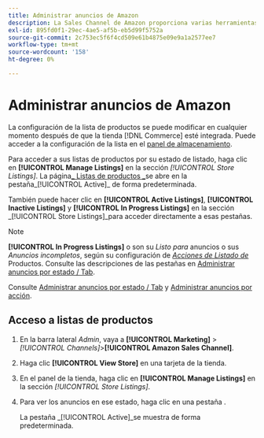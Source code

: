```yaml
---
title: Administrar anuncios de Amazon
description: La Sales Channel de Amazon proporciona varias herramientas que le ayudan a administrar sus listas de Amazon desde el administrador de comercio.
exl-id: 895fd0f1-29ec-4ae5-af5b-eb5d99f5752a
source-git-commit: 2c753ec5f6f4cd509e61b4875e09e9a1a2577ee7
workflow-type: tm+mt
source-wordcount: '158'
ht-degree: 0%

---
```


# Administrar anuncios de Amazon

La configuración de la lista de productos se puede modificar en cualquier momento después de que la tienda [!DNL Commerce] esté integrada. Puede acceder a la configuración de la lista en el [panel de almacenamiento](./amazon-store-dashboard.md).

Para acceder a sus listas de productos por su estado de listado, haga clic en **[!UICONTROL Manage Listings]** en la sección _[!UICONTROL Store Listings]_. La página[_ Listas de productos _](./managing-listings-by-tab.md)se abre en la pestaña_[!UICONTROL Active]_ de forma predeterminada.

También puede hacer clic en **[!UICONTROL Active Listings]**, **[!UICONTROL Inactive Listings]** y **[!UICONTROL In Progress Listings]** en la sección _[!UICONTROL Store Listings]_para acceder directamente a esas pestañas.

>[!NOTE]
>
>**[!UICONTROL In Progress Listings]** o son su  _Listo para_ anuncios o sus  _Anuncios incompletos_, según su configuración de  [_Acciones de Listado de_](./product-listing-actions.md) Productos. Consulte las descripciones de las pestañas en [Administrar anuncios por estado / Tab](./managing-listings-by-tab.md).

Consulte [Administrar anuncios por estado / Tab](./managing-listings-by-tab.md) y [Administrar anuncios por acción](./managing-listings-by-action.md).

## Acceso a listas de productos

1. En la barra lateral _Admin_, vaya a **[!UICONTROL Marketing]** > _[!UICONTROL Channels]_>**[!UICONTROL Amazon Sales Channel]**.

1. Haga clic **[!UICONTROL View Store]** en una tarjeta de la tienda.

1. En el panel de la tienda, haga clic en **[!UICONTROL Manage Listings]** en la sección _[!UICONTROL Store Listings]_.

1. Para ver los anuncios en ese estado, haga clic en una pestaña .

   La pestaña _[!UICONTROL Active]_se muestra de forma predeterminada.
